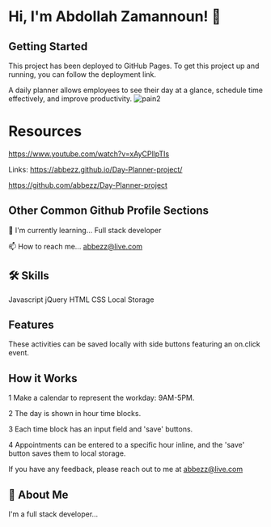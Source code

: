 # Hi, I'm Abdollah Zamannoun! 👋






## Getting Started 
This project has been deployed to GitHub Pages. To get this project up and running, you can follow the deployment link.

A daily planner allows employees to see their day at a glance, schedule time effectively, and improve productivity.
![pain2](https://user-images.githubusercontent.com/94430401/150698057-302adfff-bfe7-4ab1-a3c2-de7fd81c46d3.png)


# Resources
https://www.youtube.com/watch?v=xAyCPllpTIs






Links: https://abbezz.github.io/Day-Planner-project/

https://github.com/abbezz/Day-Planner-project


## Other Common Github Profile Sections


🧠 I'm currently learning... Full stack developer

📫 How to reach me... abbezz@live.com 




## 🛠 Skills
Javascript
jQuery
HTML
CSS
Local Storage


## Features
These activities can be saved locally with side buttons featuring an on.click event.

## How it Works
1 Make a calendar to represent the workday: 9AM-5PM.

2 The day is shown in hour time blocks.



3 Each time block has an input field and 'save' buttons.

4 Appointments can be entered to a specific hour inline, and the 'save' button saves them to local storage.


If you have any feedback, please reach out to me at abbezz@live.com



## 🚀 About Me
I'm a full stack developer...

